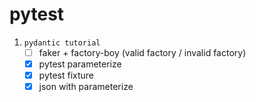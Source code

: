 # pytest

1. `pydantic tutorial`
    - [ ] faker + factory-boy (valid factory / invalid factory)
    - [x] pytest parameterize
    - [x] pytest fixture
    - [x] json with parameterize